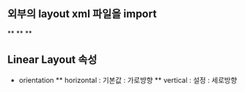 
## 외부의 layout xml 파일을 import
** <include layout="@layout/linear_01" />
** <include layout="@layout/linear_02" />
** <include layout="@layout/linear_03" />

## Linear Layout 속성

* orientation
** horizontal : 기본값 : 가로뱡향
** vertical : 설정 : 세로방향
